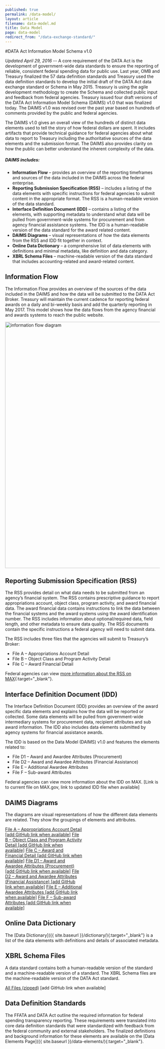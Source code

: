 ```yaml
---
published: true
permalink: /data-model/
layout: article
filename: data-model.md
title: Data Model
page: data-model
redirect_from: "/data-exchange-standard/"
---
```


#DATA Act Information Model Schema v1.0

_Updated April 29, 2016_ -- A core requirement of the DATA Act is the development of government-wide data standards to ensure the reporting of reliable, consistent federal spending data for public use. Last year, OMB and Treasury finalized the 57 data definition standards and Treasury used the data definition standards to develop the initial draft of the DATA Act data exchange standard or Schema in May 2015. Treasury is using the agile development methodology to create the Schema and collected public input and feedback from federal agencies. Treasury issued four draft versions of the DATA Act Information Model Schema (DAIMS) v1.0 that was finalized today. The DAIMS v1.0 was revised over the past year based on hundreds of comments provided by the public and federal agencies. 

The DAIMS v1.0 gives an overall view of the hundreds of distinct data elements used to tell the story of how federal dollars are spent. It includes artifacts that provide technical guidance for federal agencies about what data to report to Treasury including the authoritative sources of the data elements and the submission format. The DAIMS also provides clarity on how the public can better understand the inherent complexity of the data.

##### DAIMS includes:
 - **Information Flow** – provides an overview of the reporting timeframes and sources of the data included in the DAIMS across the federal enterprise. 
 - **Reporting Submission Specification (RSS)** – includes a listing of the data elements with specific instructions for federal agencies to submit content in the appropriate format. The RSS is a human-readable version of the data standard. 
 - **Interface Definition Document (IDD)** – contains a listing of the elements, with supporting metadata to understand what data will be pulled from government-wide systems for procurement and from agency financial assistance systems. The IDD is a human-readable version of the data standard for the award related content.
 - **DAIMS Diagrams** – visual representations of how the data elements from the RSS and IDD fit together in context.  
 - **Online Data Dictionary** – a comprehensive list of data elements with definitions and minimal metadata, like definition and data category.
 - **XBRL Schema Files** – machine-readable version of the data standard that includes accounting-related and award-related content.

## Information Flow

The Information Flow provides an overview of the sources of the data included in the DAIMS and how the data will be submitted to the DATA Act Broker. Treasury will maintain the current cadence for reporting federal awards on a daily and bi-weekly basis and add the quarterly reporting in May 2017. This model shows how the data flows from the agency financial and awards systems to reach the public website.  

<img width="800" src="{{ site.baseurl }}/assets/img/informationflow.png" title="information flow diagram" /> 

## Reporting Submission Specification (RSS)

The RSS provides detail on what data needs to be submitted from an agency’s financial system.  The RSS contains prescriptive guidance to report appropriations account, object class, program activity, and award financial data.  The award financial data contains instructions to link the data between the financial systems and the award systems using the award identification number.  The RSS  includes information about optional/required data, field length,  and other metadata to ensure data quality.  The RSS documents contain the specific instructions a federal agency will need to submit data. 

The RSS includes three files that the agencies will submit to Treasury’s Broker:

- File A – Appropriations Account Detail 
- File B – Object Class and Program Activity Detail
- File C – Award Financial Detail 

Federal agencies can view [more information about the RSS on MAX](https://community.max.gov/download/attachments/903971114/DataSubmission_page.pdf?api=v2){:target="_blank"}.

## Interface Definition Document (IDD)

The Interface Definition Document (IDD) provides an overview of the award specific data elements and explains how the data will be reported or collected. Some data elements will be pulled from government-wide intermediary systems for procurement data, recipient attributes and sub award information.  The IDD also includes data elements submitted by agency systems for financial assistance awards. 

The IDD is based on the Data Model (DAIMS) v1.0 and features the elements related to:

- File D1 – Award and Awardee Attributes (Procurement)
- File D2 – Award and Awardee Attributes (Financial Assistance)
- File E – Additional Awardee Attributes
- File F – Sub-award Attributes

Federal agencies can view more information about the IDD on MAX. [Link is to current file on MAX.gov, link to updated IDD file when available]

## DAIMS Diagrams

The diagrams are visual representations of how the different data elements are related. They show the groupings of elements and attributes.

<div class="list-group" style="width:50%;">
  <a href="http://fedspendingtransparency.github.io/assets/docs/DAIMS_Diagram-PackageA_v0.7.pdf" target="_blank" class="list-group-item">File A – Appropriations Account Detail [add GitHub link when available]</a>
  <a href="http://fedspendingtransparency.github.io/assets/docs/DAIMS_Diagram-PackageB_v0.7.pdf" target="_blank" class="list-group-item">File B – Object Class and Program Activity Detail [add GitHub link when available]</a>
  <a href="http://fedspendingtransparency.github.io/assets/docs/DAIMS_Diagram-PackageC_v0.7.pdf" target="_blank" class="list-group-item">File C – Award and Financial Detail [add GitHub link when available]</a>
  <a href="http://fedspendingtransparency.github.io/assets/docs/DAIMS_Diagram-PackageD_v0.7.pdf" target="_blank" class="list-group-item">File D1 – Award and Awardee Attributes (Procurement) [add GitHub link when available]</a>
  <a href="http://fedspendingtransparency.github.io/assets/docs/DAIMS_Diagram-PackageE_v0.7.pdf" target="_blank" class="list-group-item">File D2 – Award and Awardee Attributes (Financial Assistance) [add GitHub link when available]</a>
  <a href="http://fedspendingtransparency.github.io/assets/docs/DAIMS_Diagram-PackageE_v0.7.pdf" target="_blank" class="list-group-item">File E – Additional Awardee Attributes [add GitHub link when available]</a>
  <a href="http://fedspendingtransparency.github.io/assets/docs/DAIMS_Diagram-PackageE_v0.7.pdf" target="_blank" class="list-group-item">File F – Sub-award Attributes [add GitHub link when available]</a>
</div>

## Online Data Dictionary
The [Data Dictionary]({{ site.baseurl }}/dictionary/){:target="_blank"} is a list of the data elements with definitions and details of associated metadata.

## XBRL Schema Files

A data standard contains both a human-readable version of the standard and a machine-readable version of a standard. The XBRL Schema files are the machine-readable version of the DATA Act standard.

[All Files (zipped)]() [add GitHub link when available]

## Data Definition Standards

The FFATA and DATA Act outline the required information for federal spending transparency reporting. These requirements were translated into core data definition standards that were standardized with feedback from the federal community and external stakeholders. The finalized definitions and background information for these elements are available on the [Data Elements Page]({{ site.baseurl }}/data-elements/){:target="_blank"}.
